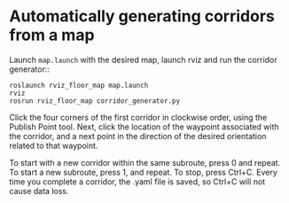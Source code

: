# Automatically generating corridors from a map

Launch `map.launch` with the desired map, launch rviz and run the corridor
generator::

    roslaunch rviz_floor_map map.launch
    rviz
    rosrun rviz_floor_map corridor_generator.py

Click the four corners of the first corridor in clockwise order, using the Publish Point
tool. Next, click the location of the waypoint associated with the corridor, and a next
point in the direction of the desired orientation related to that waypoint.

To start with a new corridor within the same subroute, press 0 and repeat. 
To start a new subroute, press 1, and repeat.
To stop, press Ctrl+C. Every time you complete a corridor, the .yaml file is saved,
so Ctrl+C will not cause data loss.